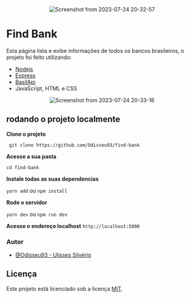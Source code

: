 <div align="center">
  
  ![Screenshot from 2023-07-24 20-32-57](https://github.com/Odisseu93/find-bank/assets/76600539/fd309eab-08b9-470f-8f94-757ded875066)
  
</div>


# Find Bank
Esta página lista e exibe informações de todos os bancos brasileiros,
o projeto foi feito utilizando:
- [Nodejs](https://nodejs.org/en)
- [Express](https://expressjs.com/)
- [BasilApi](https://brasilapi.com.br/docs)
- JavaScript, HTML e CSS


<div align="center">

![Screenshot from 2023-07-24 20-33-16](https://github.com/Odisseu93/find-bank/assets/76600539/ac330bbd-e2dc-4ac7-8aa5-baa80848f2c1)

</div>

## rodando o projeto localmente 



**Clone o projeto**

``` git clone https://github.com/Odisseu93/find-bank```

**Acesse a sua pasta**

```cd find-bank```

**Instale todas as suas dependencias**

```yarn add``` ou ```npm install```

**Rode o servidor**

```yarn dev``` ou ```npm run dev```

**Acesse o endereço localhost**
```http://localhost:5000```

### Autor

- [@Odisseu93 - Ulisses Silvério](https://github.com/Odisseu93/)


## Licença

Este projeto está licenciado sob a licença [MIT](./LICENSE.md).
